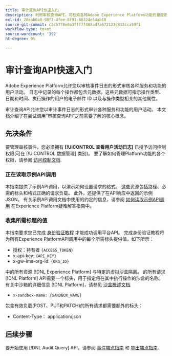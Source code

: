 ```yaml
---
title: 审计查询API快速入门
description: 利用审核查询API，可检索各种Adobe Experience Platform功能的量度数据。 本文档介绍了在尝试调用“审核查询API”之前需要了解的核心概念。
exl-id: 20eab0a8-98f7-4fee-8f91-88324e54ab18
source-git-commit: c2c5778e0a3fff7f488ad7a672123c813cca59f1
workflow-type: tm+mt
source-wordcount: '392'
ht-degree: 9%

---
```


# 审计查询API快速入门

Adobe Experience Platform允许您以审核事件日志的形式审核各种服务和功能的用户活动。 日志中记录的每个操作都包含元数据，这些元数据可指示操作类型、日期和时间、执行操作的用户的电子邮件 ID 以及与操作类型相关的其他属性。

审计查询API允许您以审计事件日志的形式审计各种服务和功能的用户活动。 本文档介绍了在尝试调用“审核查询API”之前需要了解的核心概念。

## 先决条件

要管理审核事件，您必须拥有 **[!UICONTROL 查看用户活动日志]** 已授予访问控制权限(可在 [!UICONTROL 数据管理] 类别)。 要了解如何管理Platform功能的各个权限，请参阅 [访问控制文档](../../../../access-control/home.md).

### 正在读取示例API调用

本指南提供了示例API调用，以演示如何设置请求的格式。 这些资源包括路径、必需的标头和格式正确的请求负载。 此外，还提供了在API响应中返回的示例JSON。 有关示例API调用文档中使用的约定的信息，请参阅 [如何读取示例API调用](../../../../landing/troubleshooting.md#how-do-i-format-an-api-request) 在Experience Platform疑难解答指南中。

### 收集所需标题的值

本指南要求您已完成 [身份验证教程](https://www.adobe.com/go/platform-api-authentication-en) 才能成功调用平台API。 完成身份验证教程将为所有Experience PlatformAPI调用中的每个所需标头提供值，如下所示：

* 授权：持有者 `{ACCESS_TOKEN}`
* x-api-key: `{API_KEY}`
* x-gw-ims-org-id: `{ORG_ID}`

中的所有资源 [!DNL Experience Platform] 与特定的虚拟沙盒隔离。 的所有请求 [!DNL Platform] API需要一个标头，用于指定将在其中执行操作的沙盒的名称。 有关中沙箱的详细信息 [!DNL Platform]，请参见 [沙盒概述文档](../../../../sandboxes/home.md).

* `x-sandbox-name: {SANDBOX_NAME}`

包含有效负载(POST、PUT和PATCH)的所有请求都需要额外的标头：

* Content-Type： application/json

## 后续步骤

要开始使用 [!DNL Audit Query] API，请参阅 [事件端点指南](./events.md) 和 [导出端点指南](./export.md).
